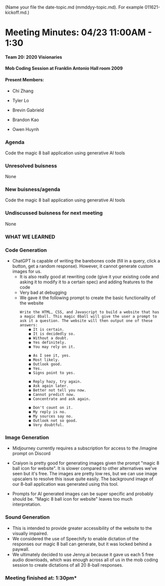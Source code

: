 (Name your file the date-topic.md (mmddyy-topic.md). For example 011621-kickoff.md.)

# Meeting Minutes: 04/23 11:00AM - 1:30

#### Team 20: 2020 Visionaries

#### Mob Coding Session at Franklin Antonio Hall room 2009

#### Present Members:

- Chi Zhang
  
- Tyler Lo

- Brevin Gabrield

- Brandon Kao

- Owen Huynh

### Agenda

Code the magic 8 ball application using generative AI tools

### Unresolved buisness

None

### New buisness/agenda
Code the magic 8 ball application using generative AI tools
  

### Undiscussed buisness for next meeting
None
  

### WHAT WE LEARNED

### Code Generation
- ChatGPT is capable of writing the barebones code (fill in a query, click a button, get a random response). However, it cannot generate custom images for us.
  - It is also really good at rewriting code (give it your existing code and asking it to modify it to a certain spec) and adding features to the code
  - Very bad at debugging
  - We gave it the following prompt to create the basic functionality of the website
    ```
    Write the HTML, CSS, and Javascript to build a website that has a magic 8ball. This magic 8ball will give the user a prompt to ask it a question. The website will then output one of these answers: 
        ● It is certain.
        ● It is decidedly so.
        ● Without a doubt.
        ● Yes definitely.
        ● You may rely on it.

        ● As I see it, yes.
        ● Most likely.
        ● Outlook good.
        ● Yes.
        ● Signs point to yes.

        ● Reply hazy, try again.
        ● Ask again later.
        ● Better not tell you now.
        ● Cannot predict now.
        ● Concentrate and ask again.

        ● Don't count on it.
        ● My reply is no.
        ● My sources say no.
        ● Outlook not so good.
        ● Very doubtful.
    ```

### Image Generation
- Midjourney currently requires a subscription for access to the /imagine prompt on Discord

- Craiyon is pretty good for generating images given the prompt "magic 8 ball icon for website". It is slower compared to other alternatives we've seen but it's free. The images are pretty low res, but we can use image upscalers to resolve this issue quite easily. The background image of our 8-ball application was generated using this tool.

- Prompts for AI generated images can be super specific and probably should be. "Magic 8 ball icon for website" leaves too much interpretation.

### Sound Generation
- This is intended to provide greater accessibility of the website to the visually impaired.
- We considered the use of Speechify to enable dictation of the responses our magic 8 ball can generate, but it was locked behind a paywall.
- We ultimately decided to use Jenny.ai because it gave us each 5 free audio downloads, which was enough across all of us in the mob coding session to create dictations of all 20 8-ball responses.

### Meeting finished at: 1:30pm*
